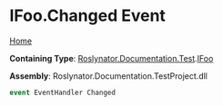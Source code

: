 # IFoo\.Changed Event

[Home](../../../../../README.md)

**Containing Type**: [Roslynator.Documentation.Test](../../README.md)\.[IFoo](../README.md)

**Assembly**: Roslynator\.Documentation\.TestProject\.dll

```csharp
event EventHandler Changed
```

